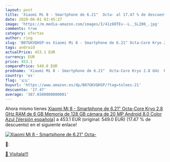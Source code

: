 ```yaml
---
layout: post
title: 'Xiaomi Mi 8 - Smartphone de 6.21"  Octa- al 17.47 % de descuento'
date: 2020-06-01 03:45:27
image: 'https://m.media-amazon.com/images/I/41z88TEv--L._SL200_.jpg'
comments: true
category: ofertas
author: ring
slug: 'B07GKVQHSP-es Xiaomi Mi 8 - Smartphone de 6.21" Octa-Core Kryo 2.8 GHz...'
tags: android
actualPrice: 453.1 EUR
currency: EUR
price: 453.1
comparePrice: 549.0 EUR
prodname: 'Xiaomi Mi 8 - Smartphone de 6.21"  Octa-Core Kryo 2.8 GHz  RAM de 6 GB  Memoria de 128 GB  cámara de 20 MP  Android 8.0  Color Azul [Versión española]'
country: 'es'
flag: '🇪🇸'
buyurl: 'https://www.amazon.es/dp/B07GKVQHSP/?tag=tolees-21'
descuento: '17.47'
average: '387.6500000000001'
---
```


Ahora mismo tienes [Xiaomi Mi 8 - Smartphone de 6.21"  Octa-Core Kryo 2.8 GHz  RAM de 6 GB  Memoria de 128 GB  cámara de 20 MP  Android 8.0  Color Azul [Versión española]](https://www.amazon.es/dp/B07GKVQHSP/?tag=tolees-21) a 453.1 EUR (original: 549.0 EUR) (17.47 %  de descuento) en el siguiente enlace!

[![Xiaomi Mi 8 - Smartphone de 6.21"  Octa-](https://m.media-amazon.com/images/I/41z88TEv--L._SL200_.jpg)](https://www.amazon.es/dp/B07GKVQHSP/?tag=tolees-21)

🔎:


[🛒 Visítala!!!](https://www.amazon.es/dp/B07GKVQHSP/?tag=tolees-21)
